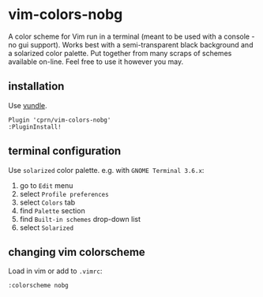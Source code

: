 # vim-colors-nobg
A color scheme for Vim run in a terminal (meant to be used with a console - no
gui support). Works best with a semi-transparent black background and a
solarized color palette. Put together from many scraps of schemes available
on-line. Feel free to use it however you may.

## installation
Use [vundle](https://github.com/VundleVim/Vundle.vim).

```
Plugin 'cprn/vim-colors-nobg'
:PluginInstall!
```

## terminal configuration
Use `solarized` color palette. e.g. with `GNOME Terminal 3.6.x`:

1. go to `Edit` menu
2. select `Profile preferences`
3. select `Colors` tab
4. find `Palette` section
5. find `Built-in schemes` drop-down list
6. select `Solarized`

## changing vim colorscheme
Load in vim or add to `.vimrc`:
```
:colorscheme nobg
```
